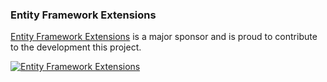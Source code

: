 ### Entity Framework Extensions

[Entity Framework Extensions](https://entityframework-extensions.net/?utm_source=simoncropp&utm_medium=Verify.ZeroLog) is a major sponsor and is proud to contribute to the development this project.

[![Entity Framework Extensions](https://raw.githubusercontent.com/VerifyTests/Verify.ZeroLo/refs/heads/main/docs/zzz.png)](https://entityframework-extensions.net/?utm_source=simoncropp&utm_medium=Verify.ZeroLog)